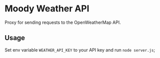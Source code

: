 # Moody Weather API
Proxy for sending requests to the OpenWeatherMap API.

## Usage
Set env variable `WEATHER_API_KEY` to your API key and run `node server.js`;